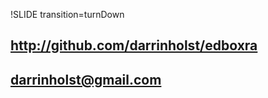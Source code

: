 !SLIDE transition=turnDown

## http://github.com/darrinholst/edboxra ##
## darrinholst@gmail.com ##

